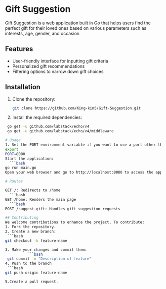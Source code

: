 # Gift Suggestion

Gift Suggestion is a web application built in Go that helps users find the perfect gift for their loved ones based on various parameters such as interests, age, gender, and occasion.

## Features

- User-friendly interface for inputting gift criteria
- Personalized gift recommendations
- Filtering options to narrow down gift choices


## Installation

1. Clone the repository:
   ```bash
   git clone https://github.com/King-kin5/Gift-Suggestion.git

2. Install the required dependencies:
  ```bash
   go get -u github.com/labstack/echo/v4
   go get -u github.com/labstack/echo/v4/middleware

# Usage
  1. Set the PORT environment variable if you want to use a port other than the default 8080:
  export
  PORT=8080
 Start the application:
    ```bash
 go run main.go
 Open your web browser and go to http://localhost:8080 to access the application.

# Routes
 
GET /: Redirects to /home
    ```bash
GET /home: Renders the main page
    ```bash
POST /suggest-gift: Handles gift suggestion requests

## Contributing
We welcome contributions to enhance the project. To contribute:
1. Fork the repository.
2. Create a new branch:
   ```bash
  git checkout -b feature-name

3. Make your changes and commit them:
            ```bash
   git commit -m "Description of feature"
4. Push to the branch
   ```bash
  git push origin feature-name

5.Create a pull request.